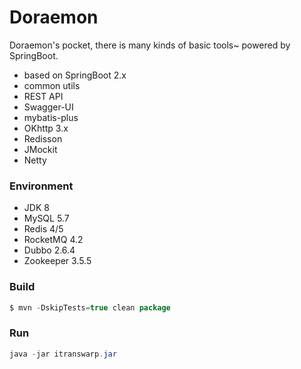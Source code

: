 # Doraemon

Doraemon's pocket, there is many kinds of basic tools~ powered by SpringBoot.

- based on SpringBoot 2.x
- common utils
- REST API
- Swagger-UI
- mybatis-plus
- OKhttp 3.x
- Redisson
- JMockit
- Netty

### Environment

- JDK 8
- MySQL 5.7
- Redis 4/5
- RocketMQ 4.2
- Dubbo 2.6.4
- Zookeeper 3.5.5

### Build

```java
$ mvn -DskipTests=true clean package
```

### Run

```java
java -jar itranswarp.jar
```
